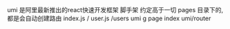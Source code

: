 umi 是阿里最新推出的react快速开发框架
脚手架 约定高于一切
pages 目录下的, 都是会自动创建路由
  index.js /
  user.js  /users
umi g page index
umi/router 